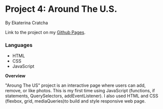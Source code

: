 # Project 4: Around The U.S.

By Ekaterina Cratcha

Link to the project on my [Github Pages](https://cratcha.github.io/web_project_4/).

### Languages

- HTML
- CSS
- JavaScript

**Overview**

"Aroung The US" project is an interactive page where users can add, remove, or like photos. This is my first time using JavaScript (functions, if statements, QuerySelectors, addEventListener).
I also used HTML and CSS (flexbox, grid, mediaQueries)to build and style responsive web page.

